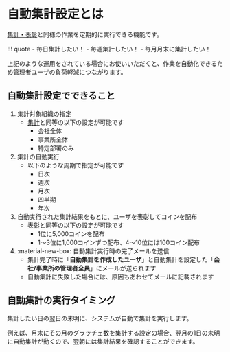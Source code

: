 # 自動集計設定とは

[集計・表彰](../集計・表彰/total01.md)と同様の作業を定期的に実行できる機能です。

!!! quote
    - 毎日集計したい！
    - 毎週集計したい！
    - 毎月月末に集計したい！

上記のような運用をされている場合にお使いいただくと、作業を自動化できるため管理者ユーザの負荷軽減につながります。

## 自動集計設定でできること

1. 集計対象組織の指定
    - [集計](../集計・表彰/total01.md)と同等の以下の設定が可能です
        - 会社全体
        - 事業所全体
        - 特定部署のみ
2. 集計の自動実行
    - 以下のような周期で指定が可能です
        - 日次
        - 週次
        - 月次
        - 四半期
        - 年次
3. 自動実行された集計結果をもとに、ユーザを表彰してコインを配布
    - [表彰](../集計・表彰/total03.md)と同等の以下の設定が可能です
        - 1位に5,000コインを配布
        - 1〜3位に1,000コインずつ配布、4〜10位には100コイン配布
4. :material-new-box: 自動集計実行時の完了メールを送信
    - 集計完了時に「**自動集計を作成したユーザ**」と自動集計を設定した「**会社/事業所の管理者全員**」にメールが送られます
    - 自動集計に失敗した場合には、原因もあわせてメールに記載されます


## 自動集計の実行タイミング
集計したい日の翌日の未明に、システムが自動で集計を実行します。

例えば、月末にその月のグラッチェ数を集計する設定の場合、翌月の1日の未明に自動集計が動くので、翌朝には集計結果を確認することができます。

